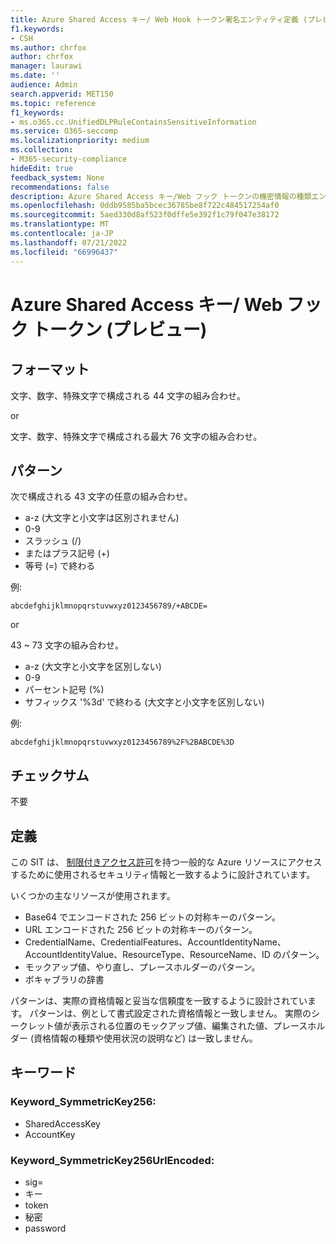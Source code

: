 ```yaml
---
title: Azure Shared Access キー/ Web Hook トークン署名エンティティ定義 (プレビュー)
f1.keywords:
- CSH
ms.author: chrfox
author: chrfox
manager: laurawi
ms.date: ''
audience: Admin
search.appverid: MET150
ms.topic: reference
f1_keywords:
- ms.o365.cc.UnifiedDLPRuleContainsSensitiveInformation
ms.service: O365-seccomp
ms.localizationpriority: medium
ms.collection:
- M365-security-compliance
hideEdit: true
feedback_system: None
recommendations: false
description: Azure Shared Access キー/Web フック トークンの機密情報の種類エンティティ定義。
ms.openlocfilehash: 0ddb9585ba5bcec36785be8f722c484517254af0
ms.sourcegitcommit: 5aed330d8af523f0dffe5e392f1c79f047e38172
ms.translationtype: MT
ms.contentlocale: ja-JP
ms.lasthandoff: 07/21/2022
ms.locfileid: "66996437"
---
```

# <a name="azure-shared-access-key--web-hook-token-preview"></a>Azure Shared Access キー/ Web フック トークン (プレビュー) 

## <a name="format"></a>フォーマット

文字、数字、特殊文字で構成される 44 文字の組み合わせ。

or

文字、数字、特殊文字で構成される最大 76 文字の組み合わせ。

## <a name="pattern"></a>パターン

次で構成される 43 文字の任意の組み合わせ。
 
- a-z (大文字と小文字は区別されません)
- 0-9
- スラッシュ (/)
- またはプラス記号 (+)
- 等号 (=) で終わる

例:

`abcdefghijklmnopqrstuvwxyz0123456789/+ABCDE=`

or

43 ~ 73 文字の組み合わせ。

- a-z (大文字と小文字を区別しない)
- 0-9
- パーセント記号 (%)
- サフィックス '%3d' で終わる (大文字と小文字を区別しない)

例:

`abcdefghijklmnopqrstuvwxyz0123456789%2F%2BABCDE%3D`

## <a name="checksum"></a>チェックサム

不要

## <a name="definition"></a>定義

この SIT は、 [制限付きアクセス許可](/azure/notification-hubs/notification-hubs-push-notification-security)を持つ一般的な Azure リソースにアクセスするために使用されるセキュリティ情報と一致するように設計されています。 

いくつかの主なリソースが使用されます。

- Base64 でエンコードされた 256 ビットの対称キーのパターン。
- URL エンコードされた 256 ビットの対称キーのパターン。
- CredentialName、CredentialFeatures、AccountIdentityName、AccountIdentityValue、ResourceType、ResourceName、ID のパターン。
- モックアップ値、やり直し、プレースホルダーのパターン。
- ボキャブラリの辞書

パターンは、実際の資格情報と妥当な信頼度を一致するように設計されています。 パターンは、例として書式設定された資格情報と一致しません。 実際のシークレット値が表示される位置のモックアップ値、編集された値、プレースホルダー (資格情報の種類や使用状況の説明など) は一致しません。

## <a name="keywords"></a>キーワード

### <a name="keyword_symmetrickey256"></a>Keyword_SymmetricKey256:

- SharedAccessKey
- AccountKey

### <a name="keyword_symmetrickey256urlencoded"></a>Keyword_SymmetricKey256UrlEncoded:

- sig=
- キー
- token
- 秘密
- password
